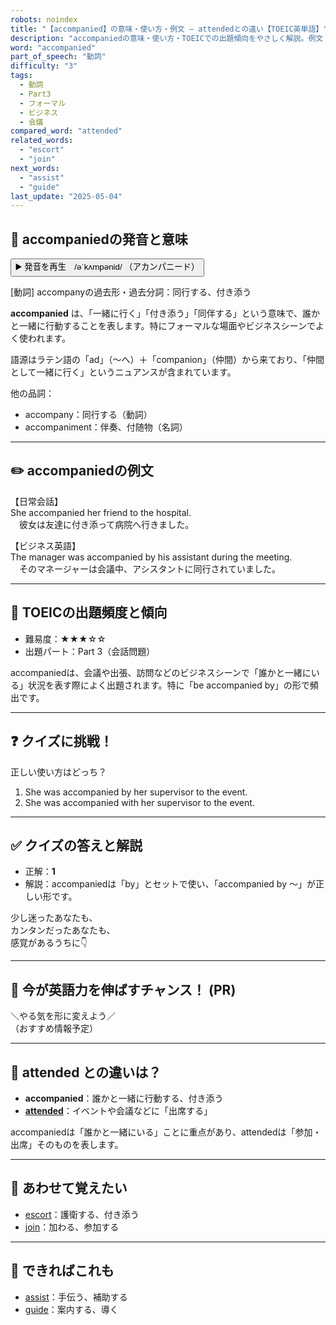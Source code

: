 ```yaml
---
robots: noindex
title: "【accompanied】の意味・使い方・例文 ― attendedとの違い【TOEIC英単語】"
description: "accompaniedの意味・使い方・TOEICでの出題傾向をやさしく解説。例文・クイズ付きでattendedとの違いもわかりやすく学べます。"
word: "accompanied"
part_of_speech: "動詞"
difficulty: "3"
tags:
  - 動詞
  - Part3
  - フォーマル
  - ビジネス
  - 会議
compared_word: "attended"
related_words:
  - "escort"
  - "join"
next_words:
  - "assist"
  - "guide"
last_update: "2025-05-04"
---
```


## 🔰 accompaniedの発音と意味

<button class="play-audio" onclick="playTTS('accompanied')">
  <span class="play-audio-main">
    ▶️ 発音を再生　/əˈkʌmpənid/
  </span>
  <span class="play-audio-sub">
    （アカンパニード）
  </span>
</button>

[動詞] accompanyの過去形・過去分詞：同行する、付き添う

**accompanied** は、「一緒に行く」「付き添う」「同伴する」という意味で、誰かと一緒に行動することを表します。特にフォーマルな場面やビジネスシーンでよく使われます。

語源はラテン語の「ad」（～へ）＋「companion」（仲間）から来ており、「仲間として一緒に行く」というニュアンスが含まれています。

他の品詞：  
- accompany：同行する（動詞）
- accompaniment：伴奏、付随物（名詞）

---

## ✏️ accompaniedの例文

【日常会話】  
She accompanied her friend to the hospital.  
　彼女は友達に付き添って病院へ行きました。

【ビジネス英語】  
The manager was accompanied by his assistant during the meeting.  
　そのマネージャーは会議中、アシスタントに同行されていました。

---

## 🎯 TOEICの出題頻度と傾向

- 難易度：★★★☆☆
- 出題パート：Part 3（会話問題）

accompaniedは、会議や出張、訪問などのビジネスシーンで「誰かと一緒にいる」状況を表す際によく出題されます。特に「be accompanied by」の形で頻出です。

---

## ❓ クイズに挑戦！

正しい使い方はどっち？

1. She was accompanied by her supervisor to the event.  
2. She was accompanied with her supervisor to the event.

---

## ✅ クイズの答えと解説

- 正解：**1**
- 解説：accompaniedは「by」とセットで使い、「accompanied by ～」が正しい形です。

少し迷ったあなたも、  
カンタンだったあなたも、  
感覚があるうちに👇️

---

## 🚀 今が英語力を伸ばすチャンス！ (PR)

<div class="info-center">
＼やる気を形に変えよう／<br>  
（おすすめ情報予定）
</div>

---

## 🤔  attended との違いは？

- **accompanied**：誰かと一緒に行動する、付き添う
- **[attended](/attended)**：イベントや会議などに「出席する」

accompaniedは「誰かと一緒にいる」ことに重点があり、attendedは「参加・出席」そのものを表します。

---

## 🧩 あわせて覚えたい

- [escort](/escort)：護衛する、付き添う
- [join](/join)：加わる、参加する

---

## 📖 できればこれも

- [assist](/assist)：手伝う、補助する
- [guide](/guide)：案内する、導く

<!-- cvid: aid25_bid12 -->
